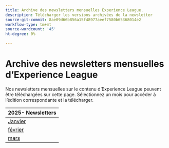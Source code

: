 ```yaml
---
title: Archive des newsletters mensuelles Experience League.
description: Télécharger les versions archivées de la newsletter
source-git-commit: 8ae09d66b856a15f48977aeef7580b65368014e2
workflow-type: tm+mt
source-wordcount: '45'
ht-degree: 0%

---
```


# Archive des newsletters mensuelles d’Experience League

Nos newsletters mensuelles sur le contenu d’Experience League peuvent être téléchargées sur cette page. Sélectionnez un mois pour accéder à l’édition correspondante et la télécharger.

| 2025- Newsletters |
|------------|
| [Janvier](assets/Jan-Newsletter.pdf) |
| [février](assets/Feb-Newsletter.pdf) |
| [mars](assets/March-Newsletter.pdf) |

